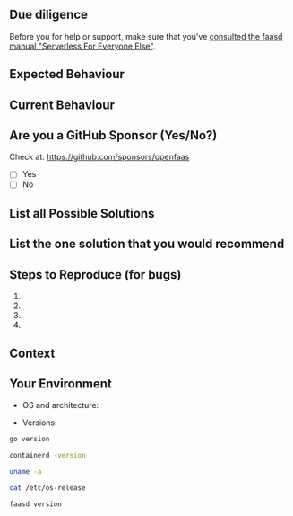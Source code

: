 ## Due diligence

Before you for help or support, make sure that you've [consulted the faasd manual "Serverless For Everyone Else"](https://openfaas.gumroad.com/l/serverless-for-everyone-else).

<!--- Provide a general summary of the issue in the Title above -->

## Expected Behaviour
<!--- If you're describing a bug, tell us what should happen -->
<!--- If you're suggesting a change/improvement, tell us how it should work -->

## Current Behaviour
<!--- If describing a bug, tell us what happens instead of the expected behavior -->
<!--- If suggesting a change/improvement, explain the difference from current behavior -->

## Are you a GitHub Sponsor (Yes/No?)

Check at: https://github.com/sponsors/openfaas
- [ ] Yes
- [ ] No

## List all Possible Solutions
<!--- Not obligatory, but suggest a fix/reason for the bug, -->
<!--- or ideas how to implement the addition or change -->

## List the one solution that you would recommend
<!--- If you were to be on the hook for this change. -->

## Steps to Reproduce (for bugs)
<!--- Provide a link to a live example, or an unambiguous set of steps to -->
<!--- reproduce this bug. Include code to reproduce, if relevant -->
1.
2.
3.
4.

## Context
<!--- How has this issue affected you? What are you trying to accomplish? -->
<!--- Providing context helps us come up with a solution that is most useful in the real world -->

## Your Environment

* OS and architecture:

* Versions:

```sh
go version

containerd -version

uname -a

cat /etc/os-release

faasd version
```
